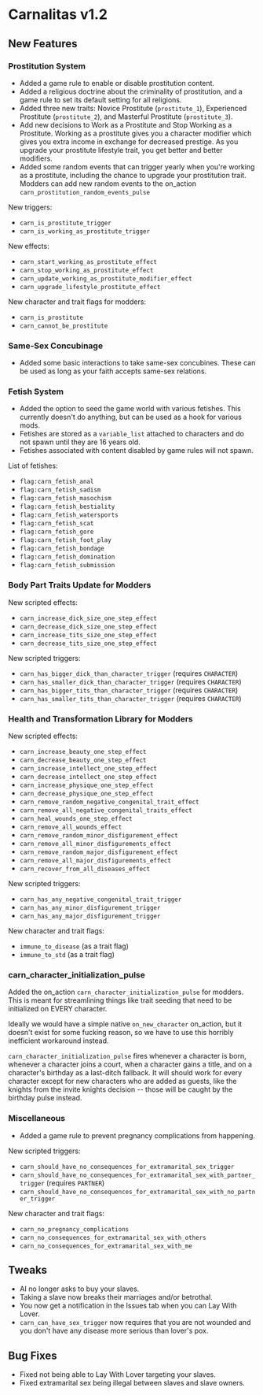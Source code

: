 # Carnalitas v1.2

## New Features

### Prostitution System

* Added a game rule to enable or disable prostitution content.
* Added a religious doctrine about the criminality of prostitution, and a game rule to set its default setting for all religions.
* Added three new traits: Novice Prostitute (`prostitute_1`), Experienced Prostitute (`prostitute_2`), and Masterful Prostitute (`prostitute_3`).
* Add new decisions to Work as a Prostitute and Stop Working as a Prostitute. Working as a prostitute gives you a character modifier which gives you extra income in exchange for decreased prestige. As you upgrade your prostitute lifestyle trait, you get better and better modifiers.
* Added some random events that can trigger yearly when you're working as a prostitute, including the chance to upgrade your prostitution trait. Modders can add new random events to the on_action `carn_prostitution_random_events_pulse`

New triggers:
* `carn_is_prostitute_trigger`
* `carn_is_working_as_prostitute_trigger`

New effects:
* `carn_start_working_as_prostitute_effect`
* `carn_stop_working_as_prostitute_effect`
* `carn_update_working_as_prostitute_modifier_effect`
* `carn_upgrade_lifestyle_prostitute_effect`

New character and trait flags for modders:
* `carn_is_prostitute`
* `carn_cannot_be_prostitute`

### Same-Sex Concubinage

* Added some basic interactions to take same-sex concubines. These can be used as long as your faith accepts same-sex relations.

### Fetish System

* Added the option to seed the game world with various fetishes. This currently doesn't do anything, but can be used as a hook for various mods.
* Fetishes are stored as a `variable_list` attached to characters and do not spawn until they are 16 years old.
* Fetishes associated with content disabled by game rules will not spawn.

List of fetishes:
* `flag:carn_fetish_anal`
* `flag:carn_fetish_sadism`
* `flag:carn_fetish_masochism`
* `flag:carn_fetish_bestiality`
* `flag:carn_fetish_watersports`
* `flag:carn_fetish_scat`
* `flag:carn_fetish_gore`
* `flag:carn_fetish_foot_play`
* `flag:carn_fetish_bondage`
* `flag:carn_fetish_domination`
* `flag:carn_fetish_submission`

### Body Part Traits Update for Modders

New scripted effects:
* `carn_increase_dick_size_one_step_effect`
* `carn_decrease_dick_size_one_step_effect`
* `carn_increase_tits_size_one_step_effect`
* `carn_decrease_tits_size_one_step_effect`

New scripted triggers:
* `carn_has_bigger_dick_than_character_trigger` (requires `CHARACTER`)
* `carn_has_smaller_dick_than_character_trigger` (requires `CHARACTER`)
* `carn_has_bigger_tits_than_character_trigger` (requires `CHARACTER`)
* `carn_has_smaller_tits_than_character_trigger` (requires `CHARACTER`)

### Health and Transformation Library for Modders

New scripted effects:
* `carn_increase_beauty_one_step_effect`
* `carn_decrease_beauty_one_step_effect`
* `carn_increase_intellect_one_step_effect`
* `carn_decrease_intellect_one_step_effect`
* `carn_increase_physique_one_step_effect`
* `carn_decrease_physique_one_step_effect`
* `carn_remove_random_negative_congenital_trait_effect`
* `carn_remove_all_negative_congenital_traits_effect`
* `carn_heal_wounds_one_step_effect`
* `carn_remove_all_wounds_effect`
* `carn_remove_random_minor_disfigurement_effect`
* `carn_remove_all_minor_disfigurements_effect`
* `carn_remove_random_major_disfigurement_effect`
* `carn_remove_all_major_disfigurements_effect`
* `carn_recover_from_all_diseases_effect`

New scripted triggers:
* `carn_has_any_negative_congenital_trait_trigger`
* `carn_has_any_minor_disfigurement_trigger`
* `carn_has_any_major_disfigurement_trigger`

New character and trait flags:
* `immune_to_disease` (as a trait flag)
* `immune_to_std` (as a trait flag)

### carn_character_initialization_pulse

Added the on_action `carn_character_initialization_pulse` for modders. This is meant for streamlining things like trait seeding that need to be initialized on EVERY character.

Ideally we would have a simple native `on_new_character` on_action, but it doesn't exist for some fucking reason, so we have to use this horribly inefficient workaround instead.

`carn_character_initialization_pulse` fires whenever a character is born, whenever a character joins a court, when a character gains a title, and on a character's birthday as a last-ditch fallback. It will should work for every character except for new characters who are added as guests, like the knights from the invite knights decision -- those will be caught by the birthday pulse instead.

### Miscellaneous

* Added a game rule to prevent pregnancy complications from happening.

New scripted triggers:
* `carn_should_have_no_consequences_for_extramarital_sex_trigger`
* `carn_should_have_no_consequences_for_extramarital_sex_with_partner_trigger` (requires `PARTNER`)
* `carn_should_have_no_consequences_for_extramarital_sex_with_no_partner_trigger`

New character and trait flags:
* `carn_no_pregnancy_complications`
* `carn_no_consequences_for_extramarital_sex_with_others`
* `carn_no_consequences_for_extramarital_sex_with_me`

## Tweaks

* AI no longer asks to buy your slaves.
* Taking a slave now breaks their marriages and/or betrothal.
* You now get a notification in the Issues tab when you can Lay With Lover.
* `carn_can_have_sex_trigger` now requires that you are not wounded and you don't have any disease more serious than lover's pox.

## Bug Fixes

* Fixed not being able to Lay With Lover targeting your slaves.
* Fixed extramarital sex being illegal between slaves and slave owners.
